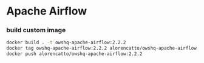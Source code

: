 # Apache Airflow

### build custom image
```sh
docker build . -t owshq-apache-airflow:2.2.2
docker tag owshq-apache-airflow:2.2.2 alorencatto/owshq-apache-airflow:2.2.2
docker push alorencatto/owshq-apache-airflow:2.2.2
```
